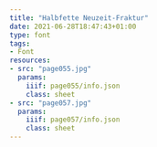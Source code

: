 ```yaml
---
title: "Halbfette Neuzeit-Fraktur"
date: 2021-06-28T18:47:43+01:00
type: font
tags:
- Font
resources:
- src: "page055.jpg"
  params:
    iiif: page055/info.json
    class: sheet
- src: "page057.jpg"
  params:
    iiif: page057/info.json
    class: sheet
---
```

